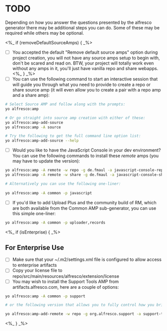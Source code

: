 TODO
====

Depending on how you answer the questions presented by the alfresco generator
there may be additional steps you can do. Some of these may be required while
others may be optional.

<%_ if (removeDefaultSourceAmps) { _%>
- [ ] You accepted the default "Remove default source amps" option during
      project creation, you will not have any source amps setup to begin
      with, don't be scared and read on. BTW, your project will totally
      work even without any amps in it, you'll just have vanilla repo
      and share webapps.
<%_ } _%>
- [ ] You can use the following command to start an interactive session 
      that will guide you through what you need to provide to create
      a repo or share source amp (it will even allow you to create a pair
      with a repo amp and a share amp):

```bash
# Select Source AMP and follow along with the prompts:
yo alfresco:amp

# Or go straight into source amp creation with either of these:
yo alfresco:amp-add-source
yo alfresco:amp -A source

# Try the following to get the full command line option list:
yo alfresco:amp-add-source --help
```

- [ ] Would you like to have the JavaScript Console in your dev environment?
      You can use the following commands to install these *remote* amps
      (you may have to update the version):

```bash
yo alfresco:amp -A remote -w repo -g de.fmaul -a javascript-console-repo -v 0.6
yo alfresco:amp -A remote -w share -g de.fmaul -a javascript-console-share -v 0.6

# Alternatively you can use the following one-liner:
      
yo alfresco:amp -A common -p javascript
```

- [ ] If you'd like to add Upload Plus and the community build of RM, which
      are both available from the Common AMP sub-generator, you can use this
      simple one-liner:

```bash
yo alfresco:amp -A common -p uploader,records
```

<%_ if (isEnterprise) { _%>

For Enterprise Use
------------------

- [ ] Make sure that your ~/.m2/settings.xml file is configured to allow access to enterprise artifacts
- [ ] Copy your license file to repo/src/main/resources/alfresco/extension/license
- [ ] You may wish to install the Support Tools AMP from artifacts.alfresco.com, here are a couple of options:

```bash
yo alfresco:amp -A common -p support

# or the following version that allows you to fully control how you bring the amp in

yo alfresco:amp-add-remote -w repo -g org.alfresco.support -a support-tools -v 1.10
```

<%_ } _%>
